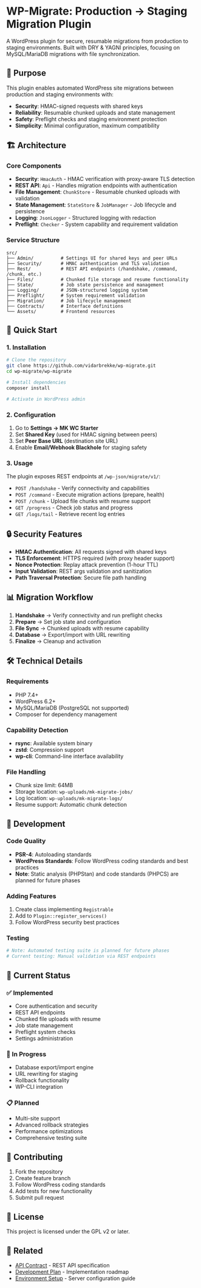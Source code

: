 # WP-Migrate: Production → Staging Migration Plugin

A WordPress plugin for secure, resumable migrations from production to staging environments. Built with DRY & YAGNI principles, focusing on MySQL/MariaDB migrations with file synchronization.

## 🎯 Purpose

This plugin enables automated WordPress site migrations between production and staging environments with:
- **Security**: HMAC-signed requests with shared keys
- **Reliability**: Resumable chunked uploads and state management
- **Safety**: Preflight checks and staging environment protection
- **Simplicity**: Minimal configuration, maximum compatibility

## 🏗️ Architecture

### Core Components

- **Security**: `HmacAuth` - HMAC verification with proxy-aware TLS detection
- **REST API**: `Api` - Handles migration endpoints with authentication
- **File Management**: `ChunkStore` - Resumable chunked uploads with validation
- **State Management**: `StateStore` & `JobManager` - Job lifecycle and persistence
- **Logging**: `JsonLogger` - Structured logging with redaction
- **Preflight**: `Checker` - System capability and requirement validation

### Service Structure

```
src/
├── Admin/          # Settings UI for shared keys and peer URLs
├── Security/       # HMAC authentication and TLS validation
├── Rest/           # REST API endpoints (/handshake, /command, /chunk, etc.)
├── Files/          # Chunked file storage and resume functionality
├── State/          # Job state persistence and management
├── Logging/        # JSON-structured logging system
├── Preflight/      # System requirement validation
├── Migration/      # Job lifecycle management
├── Contracts/      # Interface definitions
└── Assets/         # Frontend resources
```

## 🚀 Quick Start

### 1. Installation

```bash
# Clone the repository
git clone https://github.com/vidarbrekke/wp-migrate.git
cd wp-migrate/wp-migrate

# Install dependencies
composer install

# Activate in WordPress admin
```

### 2. Configuration

1. Go to **Settings → MK WC Starter**
2. Set **Shared Key** (used for HMAC signing between peers)
3. Set **Peer Base URL** (destination site URL)
4. Enable **Email/Webhook Blackhole** for staging safety

### 3. Usage

The plugin exposes REST endpoints at `/wp-json/migrate/v1/`:

- `POST /handshake` - Verify connectivity and capabilities
- `POST /command` - Execute migration actions (prepare, health)
- `POST /chunk` - Upload file chunks with resume support
- `GET /progress` - Check job status and progress
- `GET /logs/tail` - Retrieve recent log entries

## 🔒 Security Features

- **HMAC Authentication**: All requests signed with shared keys
- **TLS Enforcement**: HTTPS required (with proxy header support)
- **Nonce Protection**: Replay attack prevention (1-hour TTL)
- **Input Validation**: REST args validation and sanitization
- **Path Traversal Protection**: Secure file path handling

## 📊 Migration Workflow

1. **Handshake** → Verify connectivity and run preflight checks
2. **Prepare** → Set job state and configuration
3. **File Sync** → Chunked uploads with resume capability
4. **Database** → Export/import with URL rewriting
5. **Finalize** → Cleanup and activation

## 🛠️ Technical Details

### Requirements
- PHP 7.4+
- WordPress 6.2+
- MySQL/MariaDB (PostgreSQL not supported)
- Composer for dependency management

### Capability Detection
- **rsync**: Available system binary
- **zstd**: Compression support
- **wp-cli**: Command-line interface availability

### File Handling
- Chunk size limit: 64MB
- Storage location: `wp-uploads/mk-migrate-jobs/`
- Log location: `wp-uploads/mk-migrate-logs/`
- Resume support: Automatic chunk detection

## 🔧 Development

### Code Quality
- **PSR-4**: Autoloading standards
- **WordPress Standards**: Follow WordPress coding standards and best practices
- **Note**: Static analysis (PHPStan) and code standards (PHPCS) are planned for future phases

### Adding Features
1. Create class implementing `Registrable`
2. Add to `Plugin::register_services()`
3. Follow WordPress security best practices

### Testing
```bash
# Note: Automated testing suite is planned for future phases
# Current testing: Manual validation via REST endpoints
```

## 🚧 Current Status

### ✅ Implemented
- Core authentication and security
- REST API endpoints
- Chunked file uploads with resume
- Job state management
- Preflight system checks
- Settings administration

### 🚧 In Progress
- Database export/import engine
- URL rewriting for staging
- Rollback functionality
- WP-CLI integration

### 📋 Planned
- Multi-site support
- Advanced rollback strategies
- Performance optimizations
- Comprehensive testing suite

## 🤝 Contributing

1. Fork the repository
2. Create feature branch
3. Follow WordPress coding standards
4. Add tests for new functionality
5. Submit pull request

## 📄 License

This project is licensed under the GPL v2 or later.

## 🔗 Related

- [API Contract](api-contract-dry-yagni.md) - REST API specification
- [Development Plan](dev-plan-dry-yagni.md) - Implementation roadmap
- [Environment Setup](environment-setup.md) - Server configuration guide
